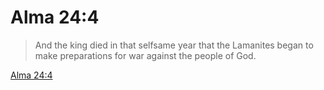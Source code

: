 # Alma 24:4

> And the king died in that selfsame year that the Lamanites began to make preparations for war against the people of God.

[Alma 24:4](https://www.churchofjesuschrist.org/study/scriptures/bofm/alma/24?lang=eng&id=p4#p4)


